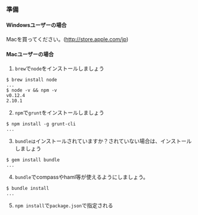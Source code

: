 ### 準備

#### Windowsユーザーの場合
Macを買ってください。(http://store.apple.com/jp)

#### Macユーザーの場合

1. `brew`で`node`をインストールしましょう
```
$ brew install node
...
$ node -v && npm -v
v0.12.4
2.10.1
```

2. `npm`で`grunt`をインストールしましょう
```
$ npm install -g grunt-cli
...
```

3. `bundleは`インストールされていますか？されていない場合は、インストールしましょう
```
$ gem install bundle
...
```

4. `bundle`でcompassやhaml等が使えるようにしましょう。
```
$ bundle install
...
```

5. `npm install`で`package.json`で指定される
